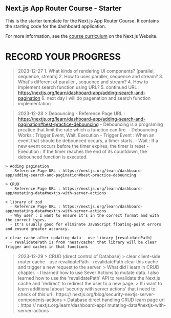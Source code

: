 ## Next.js App Router Course - Starter

This is the starter template for the Next.js App Router Course. It contains the starting code for the dashboard application.

For more information, see the [course curriculum](https://nextjs.org/learn) on the Next.js Website.


# RECORD YOUR PROGRESS
  > 2023-12-27
    1. What kinds of rendering UI components? [parallel, sequence, stream]
    2. How to uses paraller, sequence and stream?
    3. What's different of paraller , sequence and stream?
    4. How to implement search function using URL?
    5. continued URL : https://nextjs.org/learn/dashboard-app/adding-search-and-pagination
    6. next day i will do pagenation and search function implementation
    
  > 2023-12-28
    > Debouncing 
      - Reference Page URL : https://nextjs.org/learn/dashboard-app/adding-search-and-pagination#best-practice-debouncing
      - Debouncing is a programing prcatice that limit the rate which a function can fire.
      - Debouncing Works : Trigger Event, Wait, Execution
      - Trigger Event : When an event that should be debounced occurs, a timer starts.
      - Wait : If a new event occurs before the timer expires, the timer is reset
      - Execution : If the timer reaches the end of its countdown, the debounced function is executed.

    > Adding pagination
      - Reference Page URL : https://nextjs.org/learn/dashboard-app/adding-search-and-pagination#best-practice-debouncing
      - 
    > CRUD
      - Reference Page URL : https://nextjs.org/learn/dashboard-app/mutating-data#nextjs-with-server-actions

    > library of zod
      - Reference Page URL : https://nextjs.org/learn/dashboard-app/mutating-data#nextjs-with-server-actions
      - Why use? : I want to ensure it's in the correct format and with the correct types.
      - It's usually good for eliminate JavaScript floating-point errors and ensure greater accuracy.
    
    > clear cache after updating data - use library [revalidatePath]
      - revalidatePath is from 'nest/cache' that library will be clear trigger and caches in that functions
  > 2023-12-29
    > CRUD (direct control of Database)
      > clear client-side router cache - use revalidatePath
        - revalidatePath clear this cache and trigger a new   request to the server.
      > What did i learn in CRUD chapter.
        - I learned how to use Sever Actions to mutate data. I  also learned how to use the 'revalidatePath' API to  revalidate the Next.js cache and 'redirect' to redirect  the user to a new page.
      > If i want to learn additional about 'security with  server actions' that i need to check of this url : https://  nextjs.org/blog/security-nextjs-server-components-actions
      > Database direct handling CRUD learn page url : https:// nextjs.org/learn/dashboard-app/  mutating-data#nextjs-with-server-actions

